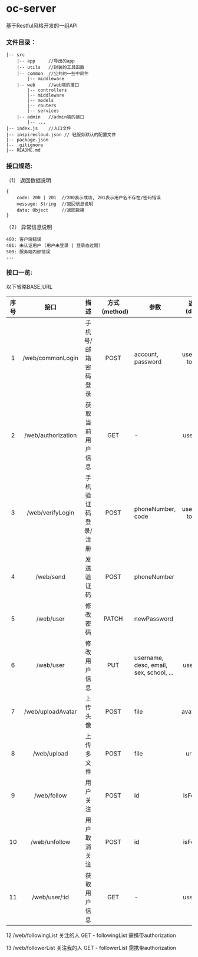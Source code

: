 # oc-server

基于Restful风格开发的一组API

### 文件目录：

```
|-- src
    |-- app    	//导出的app
    |-- utils  	//封装的工具函数
    |-- common 	//公共的一些中间件
        |-- middleware
    |-- web   	//web端的接口
        |-- controllers
        |-- middleware
        |-- models
        |-- routers
        |-- services
    |-- admin 	//admin端的接口
        |-- ...
|-- index.js  	//入口文件
|-- inspirecloud.json // 轻服务默认的配置文件
|-- package.json
|-- .gitignore
|-- README.md
```



### 接口规范:

（1） 返回数据说明

```
{
	code: 200 | 201  //200表示成功, 201表示用户名不存在/密码错误
	message: String  //返回信息说明
	data: Object     //返回数据
}
```

（2） 异常信息说明

```
400: 客户端错误
401: 未认证用户 (用户未登录 | 登录态过期)
500: 服务端内部错误
...
```

### 接口一览:

以下省略BASE_URL

|        序号        |        接口        |        描述         | 方式（method) |                  参数                   | 返回(data)      |                        标注                        |
| :----------------: | :-----------------: | :-----------: | :-------------------------------------: | --------------- | :------------------------------------------------: | -------------------------------------------------- |
|  1  |  /web/commonLogin  |    手机号/邮箱密码登录    |     POST      |           account, password           | userInfo, token |                         -                          |
| 2 | /web/authorization |  获取当前用户信息  |      GET      |                    -                    | userInfo        |                需携带authorization                 |
|  3  |  /web/verifyLogin  | 手机验证码登录/注册 |     POST      |            phoneNumber, code            | userInfo, token | 客户端需要设置请求头 x-tt-session-v2: 用户唯一标识 |
|     4     |     /web/send      |     发送验证码      |     POST      |               phoneNumber               |                 | 客户端需要设置请求头 x-tt-session-v2: 用户唯一标识 |
|     5     |     /web/user      |      修改密码       |     PATCH     |               newPassword               |                 |                需携带authorization                 |
|     6     |     /web/user      |    修改用户信息     |      PUT      | username, desc, email, sex, school, ... | userInfo |                需携带authorization                 |
| 7 | /web/uploadAvatar  |      上传头像       |     POST      |                  file                   | avatarUrl |                需携带authorization                 |
|    8    |    /web/upload     |     上传多文件      |     POST      |                  file                   | urlList |                需携带authorization                 |
| 9 | /web/follow | 用户关注 | POST | id | isFollow | 需携带authorization |
| 10 | /web/unfollow | 用户取消关注 | POST | id | isFollow | 需携带authorization |
| 11 | /web/user/:id | 获取用户信息 | GET | - | userInfo | - |

12  	 	/web/followingList        关注的人           GET         - 	followingList             需携带authorization

13 	 	 /web/followerList         关注我的人        GET         - 	followerList               需携带authorization